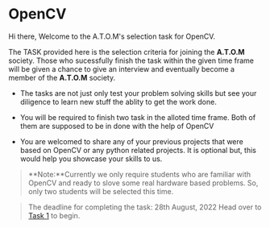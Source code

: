 # OpenCV

Hi there, Welcome to the A.T.O.M's selection task for OpenCV. 

The TASK provided here is the selection criteria for joining the **A.T.O.M** society. Those who sucessfully finish the task within the given time frame will be given a chance to give an interview and eventually become a member of the **A.T.O.M** society.

- The tasks are not just only test your problem solving skills but see your diligence to learn new stuff the ablity to get the work done.

- You will be required to finish two task in the alloted time frame. Both of them are supposed to be in done with the help of OpenCV

- You are welcomed to share any of your previous projects that were based on OpenCV or any python related projects. It is optional but, this would help you showcase your skills to us.

> **Note:**Currently we only require students who are familiar with OpenCV and ready to slove some real hardware based problems. So, only two students will be selected this time.


> The deadline for completing the task: 28th August, 2022
Head over to [Task 1](./cv_task1.md) to begin.

